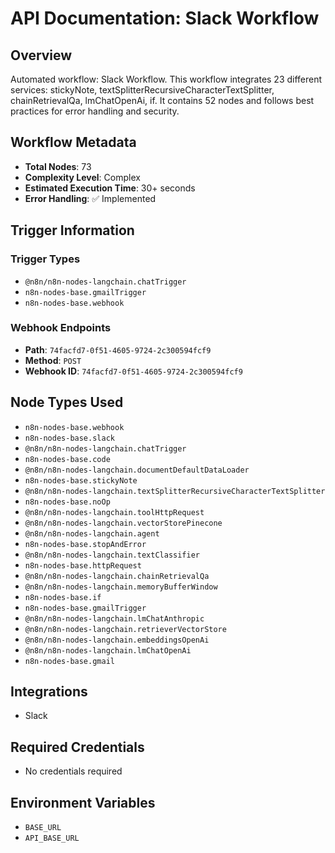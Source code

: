 # API Documentation: Slack Workflow

## Overview
Automated workflow: Slack Workflow. This workflow integrates 23 different services: stickyNote, textSplitterRecursiveCharacterTextSplitter, chainRetrievalQa, lmChatOpenAi, if. It contains 52 nodes and follows best practices for error handling and security.

## Workflow Metadata
- **Total Nodes**: 73
- **Complexity Level**: Complex
- **Estimated Execution Time**: 30+ seconds
- **Error Handling**: ✅ Implemented

## Trigger Information
### Trigger Types
- `@n8n/n8n-nodes-langchain.chatTrigger`
- `n8n-nodes-base.gmailTrigger`
- `n8n-nodes-base.webhook`

### Webhook Endpoints
- **Path**: `74facfd7-0f51-4605-9724-2c300594fcf9`
- **Method**: `POST`
- **Webhook ID**: `74facfd7-0f51-4605-9724-2c300594fcf9`


## Node Types Used
- `n8n-nodes-base.webhook`
- `n8n-nodes-base.slack`
- `@n8n/n8n-nodes-langchain.chatTrigger`
- `n8n-nodes-base.code`
- `@n8n/n8n-nodes-langchain.documentDefaultDataLoader`
- `n8n-nodes-base.stickyNote`
- `@n8n/n8n-nodes-langchain.textSplitterRecursiveCharacterTextSplitter`
- `n8n-nodes-base.noOp`
- `@n8n/n8n-nodes-langchain.toolHttpRequest`
- `@n8n/n8n-nodes-langchain.vectorStorePinecone`
- `@n8n/n8n-nodes-langchain.agent`
- `n8n-nodes-base.stopAndError`
- `@n8n/n8n-nodes-langchain.textClassifier`
- `n8n-nodes-base.httpRequest`
- `@n8n/n8n-nodes-langchain.chainRetrievalQa`
- `@n8n/n8n-nodes-langchain.memoryBufferWindow`
- `n8n-nodes-base.if`
- `n8n-nodes-base.gmailTrigger`
- `@n8n/n8n-nodes-langchain.lmChatAnthropic`
- `@n8n/n8n-nodes-langchain.retrieverVectorStore`
- `@n8n/n8n-nodes-langchain.embeddingsOpenAi`
- `@n8n/n8n-nodes-langchain.lmChatOpenAi`
- `n8n-nodes-base.gmail`

## Integrations
- Slack

## Required Credentials
- No credentials required

## Environment Variables
- `BASE_URL`
- `API_BASE_URL`
